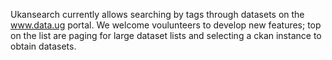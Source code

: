 Ukansearch currently allows searching by tags through datasets on the www.data.ug portal. We welcome voulunteers to develop new features; top on the list are paging for large dataset lists and selecting a ckan instance to obtain datasets. 
